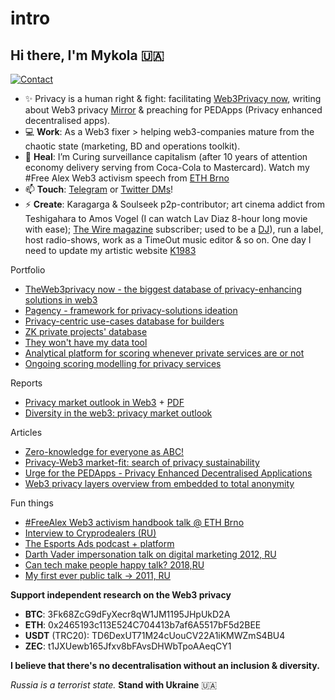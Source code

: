 # intro

## Hi there, I'm Mykola 🇺🇦 
[![Contact](https://img.shields.io/twitter/follow/nicksvyaznoy?style=social)](https://twitter.com/intent/follow?screen_name=nicksvyaznoy)

<!--
**MSiusko/intro** is a ✨ _special_ ✨ repository because its `README.md` (this file) appears on your GitHub profile.

Here are some ideas to get you started:
-->
- ✨ Privacy is a human right & fight: facilitating [Web3Privacy now](https://github.com/Msiusko/web3privacy), writing about Web3 privacy [Mirror](https://mirror.xyz/0x0f1F3DAf416B74DB3DE55Eb4D7513a80F4841073) & preaching for PEDApps (Privacy enhanced decentralised apps).  
- 💻 **Work**: As a Web3 fixer > helping web3-companies mature from the chaotic state (marketing, BD and operations toolkit). 
- 🌱 **Heal**: I’m Curing surveillance capitalism (after 10 years of attention economy delivery serving from Coca-Cola to Mastercard). Watch my #Free Alex Web3 activism speech from [ETH Brno](https://www.youtube.com/watch?v=oCvVKltmQgo)
- 📫 **Touch**: [Telegram](https://t.me/svyaznoy911) or [Twitter DMs](https://twitter.com/nicksvyaznoy)!
- ⚡ **Create**: Karagarga & Soulseek p2p-contributor; art cinema addict from Teshigahara to Amos Vogel (I can watch Lav Diaz 8-hour long movie with ease); [The Wire magazine](https://www.thewire.co.uk/home/) subscriber; used to be a [DJ](https://soundcloud.com/svyaznoy/light)), run a label, host radio-shows, work as a TimeOut music editor & so on. One day I need to update my artistic website [K1983](http://k1983.art)

Portfolio
- [TheWeb3privacy now - the biggest database of privacy-enhancing solutions in web3](https://github.com/Msiusko/web3privacy/blob/main/README.md)
- [Pagency - framework for privacy-solutions ideation](https://github.com/Msiusko/web3privacy/tree/main/Pagency)
- [Privacy-centric use-cases database for builders](https://github.com/Msiusko/web3privacy/blob/main/Use-cases.md)
- [ZK private projects' database](https://github.com/Msiusko/web3privacy/tree/main/ZKprivacylandscape)
- [They won't have my data tool](https://github.com/Msiusko/web3privacy/tree/main/theywonthave)
- [Analytical platform for scoring whenever private services are or not](https://github.com/Msiusko/web3privacy/tree/main/Web3privacynowplatform)
- [Ongoing scoring modelling for privacy services](https://github.com/Msiusko/web3privacy/blob/main/Web3privacynowplatform/Scoringmodel.md)

Reports
- [Privacy market outlook in Web3](https://medium.com/@Svyazniy/privacy-market-outlook-in-web3-report-35a96c35b6ae) + [PDF](https://github.com/Msiusko/web3privacy/blob/main/Market%20overview/Privacy%20market%20outlook%20in%20Web3%20by%20Mykola%20Siusko%20(Jan%202023).pdf)
- [Diversity in the web3: privacy market outlook](https://medium.com/@Svyazniy/diversity-in-the-web3-privacy-market-outlook-1a7ccefc872)

Articles
- [Zero-knowledge for everyone as ABC!](https://mirror.xyz/0x0f1F3DAf416B74DB3DE55Eb4D7513a80F4841073/Ck0Sx--9QMQcSOQEHBYj8h2M8KLU-wz9YQvyybdTMN4)
- [Privacy-Web3 market-fit: search of privacy sustainability](https://medium.com/@Svyazniy/privacy-web3-market-fit-search-of-privacy-sustainability-330c9c98f9df)
- [Urge for the PEDApps - Privacy Enhanced Decentralised Applications](https://medium.com/@Svyazniy/urge-for-the-pedapps-privacy-enhanced-decentralised-applications-7efa980cdbb)
- [Web3 privacy layers overview from embedded to total anonymity](https://medium.com/@Svyazniy/web3-privacy-layers-overview-from-embedded-to-total-anonymity-4ddf8e7c3b4d)

Fun things
- [#FreeAlex Web3 activism handbook talk @ ETH Brno](https://www.youtube.com/watch?v=oCvVKltmQgo)
- [Interview to Cryprodealers (RU)](https://www.youtube.com/watch?v=CzIEyeI1Sus)
- [The Esports Ads podcast + platform](https://www.youtube.com/watch?v=H5KOYV5DsfI)
- [Darth Vader impersonation talk on digital marketing 2012, RU](https://www.youtube.com/watch?v=I5bx3UUthkY)
- [Can tech make people happy talk? 2018,RU](https://www.youtube.com/live/XoYi_6LvMLs?feature=share&t=5116)
- [My first ever public talk -> 2011, RU](https://www.youtube.com/watch?v=0B4qC8tmJoY)

**Support independent research on the Web3 privacy**
- **BTC**: 3Fk68ZcG9dFyXecr8qW1JM1195JHpUkD2A
- **ETH**: 0x2465193c113E524C704413b7af6A5517bF5d2BEE
- **USDT** (TRC20): TD6DexUT71M24cUouCV22A1iKMWZmS4BU4
- **ZEC**: t1JXUewb165Jfxv8bFAvsDHWbTpoAAeqCY1

**I believe that there's no decentralisation without an inclusion & diversity.**

_Russia is a terrorist state._
**Stand with Ukraine** 🇺🇦
